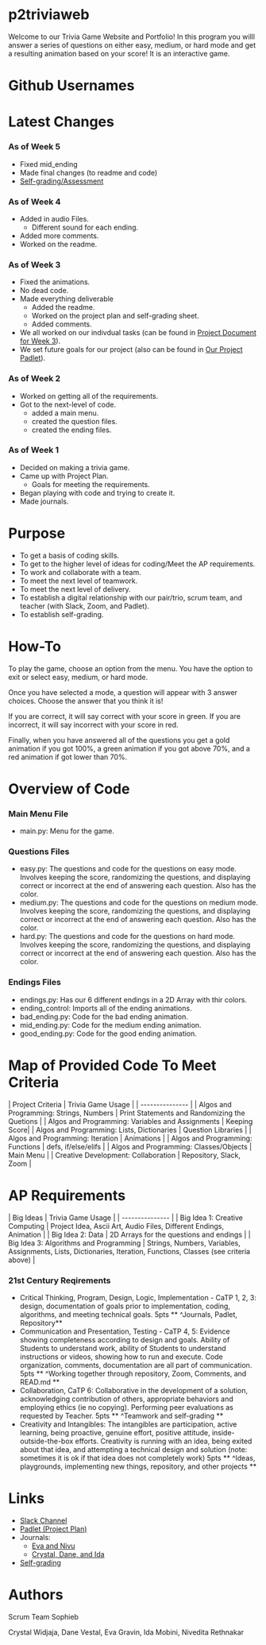 # p2triviaweb
Welcome to our Trivia Game Website and Portfolio! In this program you willl answer a series of questions on either easy, medium, or hard mode and get a resulting animation based on your score! It is an interactive game.

# Github Usernames

# Latest Changes
### As of Week 5
* Fixed mid_ending
* Made final changes (to readme and code)
* [Self-grading/Assessment](https://docs.google.com/document/d/1FNybEvCPWXtKWyiQbpUTFie7lK8n94mfAqNchDxwlUo/edit?usp=sharing)
### As of Week 4
* Added in audio Files.
  * Different sound for each ending.
* Added more comments.
* Worked on the readme.
### As of Week 3
* Fixed the animations.
* No dead code.
* Made everything deliverable
  * Added the readme.
  * Worked on the project plan and self-grading sheet. 
  * Added comments.
* We all worked on our indivdual tasks (can be found in [Project Document for Week 3](https://docs.google.com/document/d/1IpFsECfHOeovdAFMNwQQYWxQpMAmMeJ66cz0Pvkd6yM/edit?usp=sharing )).
* We set future goals for our project (also can be found in [Our Project Padlet](https://padlet.com/evag55486/isztipu406hhtt5)).
### As of Week 2
* Worked on getting all of the requirements.
* Got to the next-level of code.
  * added a main menu.
  * created the question files.
  * created the ending files.
### As of Week 1
* Decided on making a trivia game.
* Came up with Project Plan.
  * Goals for meeting the requirements.
* Began playing with code and trying to create it.
* Made journals.



# Purpose
* To get a basis of coding skills.
* To get to the higher level of ideas for coding/Meet the AP requirements.
* To work and collaborate with a team.
* To meet the next level of teamwork.
* To meet the next level of delivery.
* To establish a digital relationship with our pair/trio, scrum team, and teacher (with Slack, Zoom, and Padlet).
* To establish self-grading.

# How-To
To play the game, choose an option from the menu. You have the option to exit or select easy, medium, or hard mode.

Once you have selected a mode, a question will appear with 3 answer choices. Choose the answer that you think it is!

If you are correct, it will say correct with your score in green. If you are incorrect, it will say incorrect with your score in red.

Finally, when you have answered all of the questions you get a gold animation if you got 100%, a green animation if you got above 70%, and a red animation if got lower than 70%.

# Overview of Code
### Main Menu File
* main.py: Menu for the game.
### Questions Files
* easy.py: The questions and code for the questions on easy mode. Involves keeping the score, randomizing the questions, and displaying correct or incorrect at the end of answering each question. Also has the color.
* medium.py: The questions and code for the questions on medium mode. Involves keeping the score, randomizing the questions, and displaying correct or incorrect at the end of answering each question. Also has the color.
* hard.py: The questions and code for the questions on hard mode. Involves keeping the score, randomizing the questions, and displaying correct or incorrect at the end of answering each question. Also has the color.
### Endings Files
* endings.py: Has our 6 different endings in a 2D Array with thir colors.
* ending_control: Imports all of the ending animations.
* bad_ending.py: Code for the bad ending animation.
* mid_ending.py: Code for the medium ending animation.
* good_ending.py: Code for the good ending animation.

# Map of Provided Code To Meet Criteria

| Project Criteria | Trivia Game Usage |
| --------------- |
| Algos and Programming: Strings, Numbers | Print Statements and Randomizing the Quetions |
| Algos and Programming: Variables and Assignments | Keeping Score|
| Algos and Programming: Lists, Dictionaries | Question Libraries |
| Algos and Programming: Iteration | Animations |
| Algos and Programming: Functions | defs, if/else/elifs |
| Algos and Programming: Classes/Objects | Main Menu |
| Creative Development: Collaboration | Repository, Slack, Zoom |

# AP Requirements
| Big Ideas | Trivia Game Usage |
| --------------- |
| Big Idea 1: Creative Computing | Project Idea, Ascii Art, Audio Files, Different Endings, Animation |
| Big Idea 2: Data | 2D Arrays for the questions and endings |
| Big Idea 3: Algorithms and Programming | Strings, Numbers, Variables, Assignments, Lists, Dictionaries, Iteration, Functions, Classes (see criteria above) |

### 21st Century Reqirements
* Critical Thinking, Program, Design, Logic, Implementation - CaTP 1, 2, 3: design, documentation of goals prior to implementation, coding, algorithms, and meeting technical goals. 5pts
** ^Journals, Padlet, Repository**
* Communication and Presentation, Testing - CaTP 4, 5: Evidence showing completeness according to design and goals. Ability of Students to understand work, ability of Students to understand instructions or videos, showing how to run and execute. Code organization, comments, documentation are all part of communication. 5pts
** ^Working together through repository, Zoom, Comments, and READ.md **
* Collaboration, CaTP 6: Collaborative in the development of a solution, acknowledging contribution of others, appropriate behaviors and employing ethics (ie no copying). Performing peer evaluations as requested by Teacher. 5pts
** ^Teamwork and self-grading **
* Creativity and Intangibles: The intangibles are participation, active learning, being proactive, genuine effort, positive attitude, inside-outside-the-box efforts. Creativity is running with an idea, being exited about that idea, and attempting a technical design and solution (note: sometimes it is ok if that idea does not completely work) 5pts
** ^Ideas, playgrounds, implementing new things, repository, and other projects **

# Links
* [Slack Channel](https://app.slack.com/client/TUDAF53UJ/G01ANFKNK41)
* [Padlet (Project Plan)](https://padlet.com/evag55486/isztipu406hhtt5)
* Journals:
  * [Eva and Nivu](https://docs.google.com/document/d/18O2HvVkvtFFwsPTAoPd-iHJlnpA-x1gxcvlWgH4BiO8/edit?usp=sharing)
  * [Crystal, Dane, and Ida](https://docs.google.com/document/d/1GpAe43iElDuxAAK-HtLksEdyVEd0FFdezidZMRNoyDw/edit?usp=sharing)
* [Self-grading](https://docs.google.com/document/d/1FNybEvCPWXtKWyiQbpUTFie7lK8n94mfAqNchDxwlUo/edit?usp=sharing)

# Authors
Scrum Team Sophieb

  Crystal Widjaja, Dane Vestal, Eva Gravin, Ida Mobini, Nivedita Rethnakar
